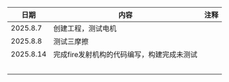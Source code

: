 | 日期      | 内容                                       | 注释 |
| --------- | ------------------------------------------ | ---- |
| 2025.8.7  | 创建工程，测试电机                         |      |
| 2025.8.8  | 测试三摩擦                                 |      |
| 2025.8.14 | 完成fire发射机构的代码编写，构建完成未测试 |      |
|           |                                            |      |
|           |                                            |      |
|           |                                            |      |
|           |                                            |      |
|           |                                            |      |

